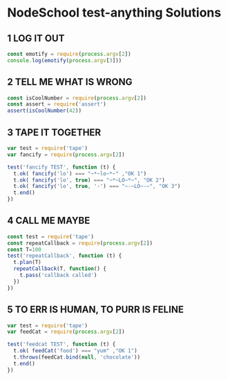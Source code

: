 # NodeSchool test-anything Solutions



## 1 LOG IT OUT

```javascript
const emotify = require(process.argv[2])
console.log(emotify(process.argv[3]))
```

## 2 TELL ME WHAT IS WRONG

```javascript
const isCoolNumber = require(process.argv[2])
const assert = require('assert')
assert(isCoolNumber(42))
```

## 3 TAPE IT TOGETHER

```javascript
var test = require('tape')
var fancify = require(process.argv[2])

test('fancify TEST', function (t) {
  t.ok( fancify('lo') === "~*~lo~*~" ,"OK 1")
  t.ok( fancify('lo', true) === "~*~LO~*~", "OK 2")
  t.ok( fancify('lo', true, '-') === "~-~LO~-~", "OK 3")
  t.end()
})
```

## 4 CALL ME MAYBE

```javascript
const test = require('tape')
const repeatCallback = require(process.argv[2])
const T=100
test('repeatCallback', function (t) {
  t.plan(T)
  repeatCallback(T, function() {
    t.pass('callback called')
  })
})
```

## 5 TO ERR IS HUMAN, TO PURR IS FELINE

```javascript
var test = require('tape')
var feedCat = require(process.argv[2])

test('feedcat TEST', function (t) {
  t.ok( feedCat('food') === "yum" ,"OK 1")
  t.throws(feedCat.bind(null, 'chocolate'))
  t.end()
})
```
